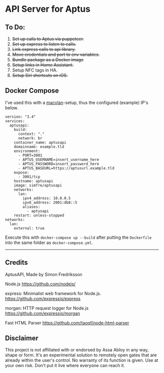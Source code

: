 
# API Server for Aptus

## To Do:
1. ~~Set up calls to Aptus via puppeteer.~~
2. ~~Set up express to listen to calls.~~
3. ~~Link express calls to api library.~~
4. ~~Move credentials and port to env variables.~~
5. ~~Bundle package as a Docker image~~
6. ~~Setup links in Home Assistant.~~
7. Setup NFC tags in HA.
8. ~~Setup Siri shortcuts on iOS.~~

## Docker Compose
I've used this with a [macvlan](https://docs.docker.com/network/macvlan/)-setup, thus the configured (example) IP's below.
```
version: "3.4"
services:
  aptusapi:
    build:
      context: "."
      network: br
    container_name: aptusapi
    domainname: example.tld
    environment:
      - PORT=3001
      - APTUS_USERNAME=insert_username_here
      - APTUS_PASSWORD=insert_password_here
      - APTUS_BASEURL=https://aptusurl.example.tld
    expose:
      - 3001/tcp
    hostname: aptusapi
    image: simfre/aptusapi
    networks:
      lan:
        ipv4_address: 10.0.0.5
        ipv6_address: 2001:db8::5
        aliases:
          - aptusapi
    restart: unless-stopped
networks:
  lan:
    external: true
```
Execute this with `docker-compose up --build` after putting the `Dockerfile` into the same folder as `docker-compose.yml`.

---

## Credits
AptusAPI, Made by Simon Fredriksson

Node.js
https://github.com/nodejs/

express: Minimalist web framework for Node.js.
https://github.com/expressjs/express

morgan: HTTP request logger for Node.js
https://github.com/expressjs/morgan

Fast HTML Parser
https://github.com/taoqf/node-html-parser


## Disclaimer
This project is not affiliated with or endorsed by Assa Abloy in
any way, shape or form. It's an experimental solution to remotely
open gates that are already within the user's control. No warranty
of its function is given. Use at your own risk. Don't put it live
where everyone can reach it.
